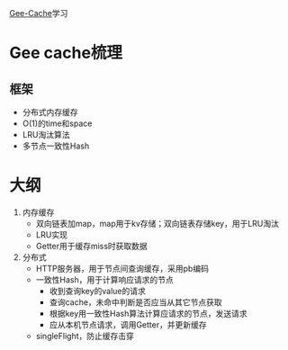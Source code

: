 [Gee-Cache](https://geektutu.com/post/geecache.html)学习

# Gee cache梳理

## 框架
* 分布式内存缓存
* O(1)的time和space
* LRU淘汰算法
* 多节点一致性Hash

# 大纲

1. 内存缓存
    * 双向链表加map，map用于kv存储；双向链表存储key，用于LRU淘汰
    * LRU实现
    * Getter用于缓存miss时获取数据
2. 分布式
    * HTTP服务器，用于节点间查询缓存，采用pb编码
    * 一致性Hash，用于计算响应请求的节点
        * 收到查询key的value的请求
        * 查询cache，未命中判断是否应当从其它节点获取
        * 根据key用一致性Hash算法计算应请求的节点，发送请求
        * 应从本机节点请求，调用Getter，并更新缓存
    * singleFlight，防止缓存击穿
    